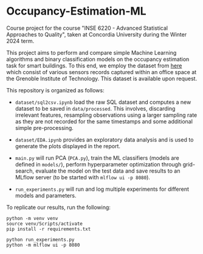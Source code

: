 # Occupancy-Estimation-ML

Course project for the course "INSE 6220 - Advanced Statistical Approaches to Quality", taken at Concordia University during the Winter 2024 term.

This project aims to perform and compare simple Machine Learning algorithms and binary classification models on the occupancy estimation task for smart buildings. 
To this end, we employ the dataset from [here](https://g2elab.grenoble-inp.fr/fr/plateformes/predis-mhi) which consist of various sensors records captured within an office space at the Grenoble Institute of Technology. This dataset is available upon request.

This repository is organized as follows:

- `dataset/sql2csv.ipynb` load the raw SQL dataset and computes a new dataset to be saved in `data/processed`. 
This involves, discarding irrelevant features, resampling observations using a larger sampling rate as they are not recorded for the same timestamps and some additional simple pre-processing.

- `dataset/EDA.ipynb` provides an exploratory data analysis and is used to generate the plots displayed in the report.

- `main.py` will run PCA (`PCA.py`), train the ML classifiers (models are defined in `models/`), perform hyperparameter optimization through grid-search, evaluate the model on the test data and save results to an MLflow server (to be started with `mlflow ui -p 8080`).

- `run_experiments.py` will run and log multiple experiments for different models and parameters.

To replicate our results, run the following:

``````
python -m venv venv
source venv/Scripts/activate
pip install -r requirements.txt

python run_experiments.py
python -m mlflow ui -p 8080
``````
